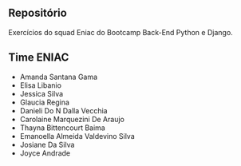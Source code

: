 ## Repositório
Exercícios do squad Eniac do Bootcamp Back-End Python e Django.

## Time ENIAC
- Amanda Santana Gama
- Elisa Libanio
- Jessica Silva
- Glaucia Regina
- Danieli Do N Dalla Vecchia
- Carolaine Marquezini De Araujo
- Thayna Bittencourt Baima
- Emanoella Almeida Valdevino Silva
- Josiane Da Silva
- Joyce Andrade
  
